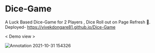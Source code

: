 # Dice-Game
A Luck Based Dice-Game for 2 Players , Dice Roll out on Page Refresh 🎲. 
Deployed- https://vivekdongare81.github.io/Dice-Game

< Demo view >

![Annotation 2021-10-31 154326](https://user-images.githubusercontent.com/74758376/139577861-fdf8e396-a238-4378-af2b-b145ad1190bf.jpg)
